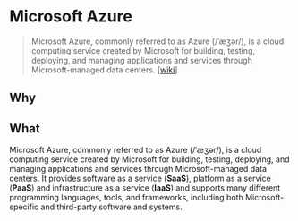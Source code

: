 # Microsoft Azure 

> Microsoft Azure, commonly referred to as Azure (/ˈæʒər/), is a cloud computing service created by Microsoft for building, testing, deploying, and managing applications and services through Microsoft-managed data centers. [[wiki](https://www.wikiwand.com/en/Microsoft_Azure)]

## Why

## What 

Microsoft Azure, commonly referred to as Azure (/ˈæʒər/), is a cloud computing service created by Microsoft for building, testing, deploying, and managing applications and services through Microsoft-managed data centers. It provides software as a service (**SaaS**), platform as a service (**PaaS**) and infrastructure as a service (**IaaS**) and supports many different programming languages, tools, and frameworks, including both Microsoft-specific and third-party software and systems.